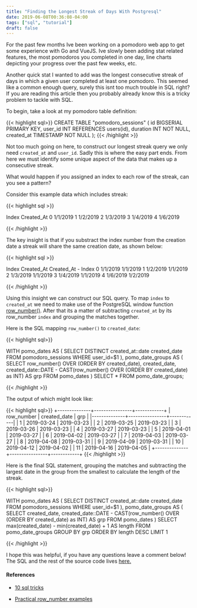 ```yaml
---
title: "Finding the Longest Streak of Days With Postgresql"
date: 2019-06-08T00:36:08-04:00
tags: ["sql", "tutorial"]
draft: false
---
```


For the past few months Ive been working on a pomodoro web app to get some experience
with Go and VueJS. Ive slowly been adding stat related features, the most pomodoros
you completed in one day, line charts depicting your progress over the past few
weeks, etc.

Another quick stat I wanted to add was the longest consecutive streak of days in which a given
user completed at least one pomodoro. This seemed like a common enough query, surely this isnt too
much trouble in SQL right? If you are reading this article then you probably already know
this is a tricky problem to tackle with SQL.

To begin, take a look at my pomodoro table definition:

{{< highlight sql>}}
CREATE TABLE "pomodoro_sessions" (
    id BIGSERIAL PRIMARY KEY,
    user_id  INT REFERENCES users(id),
    duration INT NOT NULL,
    created_at TIMESTAMP NOT NULL
);
{{< /highlight >}}

Not too much going on here, to construct our longest streak query we only need `created_at`
and `user_id`. Sadly this is where the easy part ends. From here we must identify some unique
aspect of the data that makes up a consecutive streak.

What would happen if you assigned an index to each row of the streak, can you see a pattern?

Consider this example data which includes streak:

{{< highlight sql >}}

Index  Created_At
0      1/1/2019
1      1/2/2019
2      1/3/2019
3      1/4/2019
4      1/6/2019

{{< /highlight >}}

The key insight is that if you substract the index number from the creation date a streak
will share the same creation date, as shown below:

{{< highlight sql >}}

Index  Created_At    Created_At - Index
0      1/1/2019      1/1/2019
1      1/2/2019      1/1/2019
2      1/3/2019      1/1/2019
3      1/4/2019      1/1/2019
4      1/6/2019      1/2/2019

{{< /highlight >}}

Using this insight we can construct our SQL query. To map `index` to `created_at` we need to make use
of the PostgreSQL window function [row_number()](https://www.postgresql.org/docs/11/functions-window.html).
After that its a matter of subtracting `created_at` by its row_number `index` and grouping the matches together.

Here is the SQL mapping `row_number()` to `created_date`:

{{< highlight sql>}}

 WITH pomo_dates AS (
 SELECT DISTINCT created_at::date created_date
 FROM pomodoro_sessions
 WHERE user_id=$1
 ),
 pomo_date_groups AS (
 SELECT
   row_number() OVER (ORDER BY created_date),
   created_date,
   created_date::DATE - CAST(row_number() OVER (ORDER BY created_date) as INT) AS grp
 FROM pomo_dates
   )
 SELECT
   *
 FROM pomo_date_groups;

{{< /highlight >}}


The output of which might look like:

{{< highlight sql>}}
+--------------+----------------+------------+
|   row_number | created_date   | grp        |
|--------------+----------------+------------|
|            1 | 2019-03-24     | 2019-03-23 |
|            2 | 2019-03-25     | 2019-03-23 |
|            3 | 2019-03-26     | 2019-03-23 |
|            4 | 2019-03-27     | 2019-03-23 |
|            5 | 2019-04-01     | 2019-03-27 |
|            6 | 2019-04-02     | 2019-03-27 |
|            7 | 2019-04-03     | 2019-03-27 |
|            8 | 2019-04-08     | 2019-03-31 |
|            9 | 2019-04-09     | 2019-03-31 |
|           10 | 2019-04-12     | 2019-04-02 |
|           11 | 2019-04-16     | 2019-04-05 |
+--------------+----------------+------------+
{{< /highlight >}}


Here is the final SQL statement, grouping the matches and subtracting the largest date in
the group from the smallest to calculate the length of the streak.

{{< highlight sql>}}

 WITH pomo_dates AS (
 SELECT DISTINCT created_at::date created_date
 FROM pomodoro_sessions
 WHERE user_id=$1
 ),
 pomo_date_groups AS (
 SELECT
   created_date,
   created_date::DATE - CAST(row_number() OVER (ORDER BY created_date) as INT) AS grp
 FROM pomo_dates
   )
 SELECT
   max(created_date) - min(created_date) + 1 AS length
 FROM pomo_date_groups
 GROUP BY grp
 ORDER BY length DESC
 LIMIT 1

{{< /highlight >}}


I hope this was helpful, if you have any questions
leave a comment below! The SQL and the rest of the source code lives
[here.](https://www.github.com/johnshiver/pomodoro/)

#### References

 * [10 sql tricks](https://jaxenter.com/10-sql-tricks-that-you-didnt-think-were-possible-125934.html)

 * [Practical row_number examples](http://www.postgresqltutorial.com/postgresql-row_number/)
